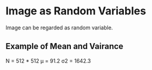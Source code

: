 # Image as Random Variables
Image can be regarded as random variable. 
## Example of Mean and Vairance 
N = 512 * 512
µ = 91.2
σ2 = 1642.3